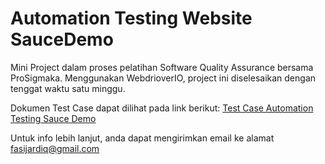 # Automation Testing Website SauceDemo

Mini Project dalam proses pelatihan Software Quality Assurance bersama ProSigmaka.
Menggunakan WebdrioverIO, project ini diselesaikan dengan tenggat waktu satu minggu.


Dokumen Test Case dapat dilihat pada link berikut: 
[Test Case Automation Testing Sauce Demo](https://docs.google.com/spreadsheets/d/1KJ4WqHeZ5_PpS1F_FqyNBUFtL4KHqKFzyIZKQA1RslM/edit?usp=sharing)


Untuk info lebih lanjut, anda dapat mengirimkan email ke alamat fasijardiq@gmail.com
